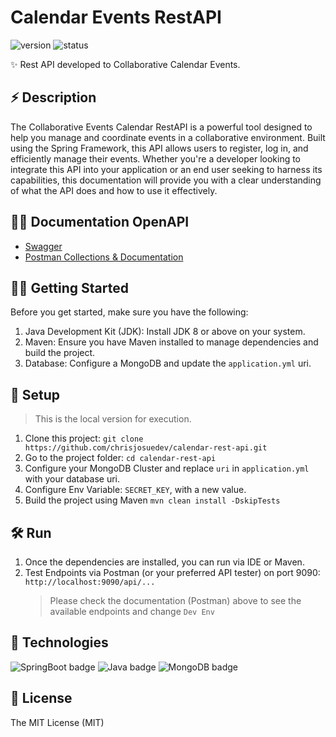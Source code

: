 # Calendar Events RestAPI

<p style="justify-content: center">
   <img src="https://img.shields.io/badge/versión-v1.0-blue.svg" alt="version">
   <img src="https://img.shields.io/badge/status-completed-green" alt="status">
</p>

✨ Rest API developed to Collaborative Calendar Events.

## ⚡️ Description
The Collaborative Events Calendar RestAPI is a powerful tool designed to help you manage and coordinate events in a collaborative environment. Built using the Spring Framework, this API allows users to register, log in, and efficiently manage their events. Whether you're a developer looking to integrate this API into your application or an end user seeking to harness its capabilities, this documentation will provide you with a clear understanding of what the API does and how to use it effectively.

## 👨‍💻 Documentation OpenAPI
- [Swagger](https://events-api-ch4j.onrender.com/api/swagger-ui/index.html)
- [Postman Collections & Documentation](https://documenter.getpostman.com/view/21748987/2s9YXe6PVp)

## ✍🏻 Getting Started
Before you get started, make sure you have the following:
1. Java Development Kit (JDK): Install JDK 8 or above on your system.
2. Maven: Ensure you have Maven installed to manage dependencies and build the project.
3. Database: Configure a MongoDB and update the `application.yml` uri.

## 🚀 Setup
> This is the local version for execution.

1. Clone this project: `git clone https://github.com/chrisjosuedev/calendar-rest-api.git`
2. Go to the project folder:
   `cd calendar-rest-api`
3. Configure your MongoDB Cluster and replace `uri` in `application.yml` with your database uri.
4. Configure Env Variable: `SECRET_KEY`, with a new value.
5. Build the project using Maven `mvn clean install -DskipTests`

## 🛠 Run

1. Once the dependencies are installed, you can run via IDE or Maven.
2. Test Endpoints via Postman (or your preferred API tester) on port 9090: `http://localhost:9090/api/...`
   > Please check the documentation (Postman) above to see the available endpoints and change `Dev Env`

## 🦀 Technologies
![SpringBoot badge](https://img.shields.io/badge/springboot-java-brightgreen)
![Java badge](https://img.shields.io/badge/java-21-red)
![MongoDB badge](https://img.shields.io/badge/mongodb-db-green)

## 🧾 License

The MIT License (MIT)
